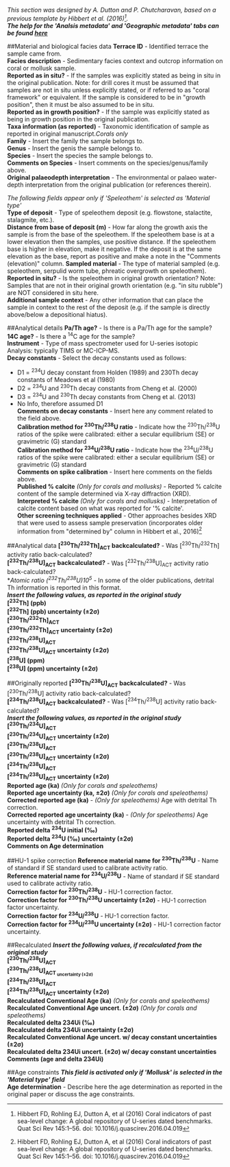 *This section was designed by A. Dutton and P. Chutcharavan, based on a previous template by Hibbert et al. (2016)[^1].*</br>
***The help for the 'Analsis metadata' and 'Geographic metadata' tabs can be found [here](dating.md)***

##Material and biological facies data
**Terrace ID** - Identified terrace the sample came from.</br>
**Facies description** - Sedimentary facies context and outcrop information on coral or mollusk sample.</br>
**Reported as in situ?** - If the samples was explicitly stated as being in situ in the original publication. Note: for drill cores it must be assumed that samples are not in situ unless explicitly stated, or if referred to as "coral framework" or equivalent. If the sample is considered to be in "growth position", then it must be also assumed to be in situ.</br>
**Reported as in growth position?** - If the sample was explicitly stated as being in growth position in the original publication.</br>
**Taxa information (as reported)** - Taxonomic identification of sample as reported in original manuscript.*Corals only*</br>
**Family**	- Insert the family the sample belongs to.</br>
**Genus** - Insert the genis the sample belongs to.</br>
**Species**	- Insert the species the sample belongs to.</br>
**Comments on Species**	- Insert comments on the species/genus/family above.</br>
**Original palaeodepth interpretation** - The environmental or palaeo water-depth interpretation from the original publication (or references therein).</br>

*The following fields appear only if 'Speleothem' is selected as 'Material type'*</br>
**Type of deposit** - Type of speleothem deposit (e.g. flowstone, stalactite, stalagmite, etc.).</br>
**Distance from base of deposit (m)** - How far along the growth axis the sample is from the base of the speleothem. If the speleothem base is at a lower elevation then the samples, use positive distance. If the speleothem base is higher in elevation, make it negative. If the deposit is at the same elevation as the base, report as positive and make a note in the "Comments (elevation)" column.	
**Sampled material** - The type of material sampled (e.g. speleothem, serpulid worm tube, phreatic overgrowth on speleothem).</br>
**Reported in situ?** - Is the speleothem in original growth orientation? Note: Samples that are not in their original growth orientation (e.g. "in situ rubble") are NOT considered in situ here.</br>
**Additional sample context** - Any other information that can place the sample in context to the rest of the deposit (e.g. if the sample is directly above/below a depositional hiatus).</br>

##Analytical details
**Pa/Th age?** - Is there is a Pa/Th age for the sample?</br>
**14C age?** - Is there a <sup>14</sup>C age for the sample?</br>
**Instrument** - Type of mass spectrometer used for U-series isotopic Analysis: typically TIMS or MC-ICP-MS.</br>
**Decay constants** - Select the decay constants used as follows:</br>
- D1 = <sup>234</sup>U decay constant from Holden (1989) and 230Th decay constants of Meadows et al (1980)</br>
- D2 = <sup>234</sup>U and <sup>230</sup>Th decay constants from Cheng et al. (2000)</br>
- D3 = <sup>234</sup>U and <sup>230</sup>Th decay constants from Cheng et al. (2013)</br>
- No Info, therefore assumed D1</br>
**Comments on decay constants** - Insert here any comment related to the field above.</br>
**Calibration method for <sup>230</sup>Th/<sup>238</sup>U ratio** - Indicate how the <sup>230</sup>Th/<sup>238</sup>U ratios of the spike were calibrated: either a secular equilibrium (SE) or gravimetric (G) standard</br>
**Calibration method for <sup>234</sup>U/<sup>238</sup>U ratio** - Indicate how the <sup>234</sup>U/<sup>238</sup>U ratios of the spike were calibrated: either a secular equilibrium (SE) or gravimetric (G) standard</br>
**Comments on spike calibration** - Insert here comments on the fields above.<br>
**Published % calcite** *(Only for corals and mollusks)* - Reported % calcite content of the sample determined via X-ray diffraction (XRD).</br>
**Interpreted % calcite** *(Only for corals and mollusks)* - Interpretation of calcite content based on what was reported for '% calcite'.</br>
**Other screening techniques applied** - Other approaches besides XRD that were used to assess sample preservation (incorporates older information from "determined by" column in Hibbert et al., 2016)[^1]</br>

##Analytical data
**[<sup>230</sup>Th/<sup>232</sup>Th]<sub>ACT</sub> backcalculated?** - Was [<sup>230</sup>Th/<sup>232</sup>Th] activity ratio back-calculated?</br>
**[<sup>232</sup>Th/<sup>238</sup>U]<sub>ACT</sub> backcalculated?** - Was [<sup>232</sup>Th/<sup>238</sup>U]<sub>ACT</sub> activity ratio back-calculated?</br>
**Atomic ratio (<sup>232</sup>Th/<sup>238</sup>U)*10<sup>5</sup>** - In some of the older publications, detrital Th information is reported in this format.</br>
***Insert the following values, as reported in the original study***</br>
**[<sup>232</sup>Th] (ppb)**</br>
**[<sup>232</sup>Th] (ppb) uncertainty (±2σ)**</br>
**[<sup>230</sup>Th/<sup>232</sup>Th]<sub>ACT</sub>**</br>
**[<sup>230</sup>Th/<sup>232</sup>Th]<sub>ACT</sub> uncertainty (±2σ)**</br>
**[<sup>232</sup>Th/<sup>238</sup>U]<sub>ACT</sub>**</br>
**[<sup>232</sup>Th/<sup>238</sup>U]<sub>ACT</sub> uncertainty (±2σ)**</br>
**[<sup>238</sup>U] (ppm)**</br>
**[<sup>238</sup>U] (ppm) uncertainty (±2σ)**</br>

##Originally reported
**[<sup>230</sup>Th/<sup>238</sup>U]<sub>ACT</sub> backcalculated?** - Was [<sup>230</sup>Th/<sup>238</sup>U] activity ratio back-calculated?</br>
**[<sup>234</sup>Th/<sup>238</sup>U]<sub>ACT</sub> backcalculated?** - Was [<sup>234</sup>Th/<sup>238</sup>U] activity ratio back-calculated?</br>
***Insert the following values, as reported in the original study***</br>
**[<sup>230</sup>Th/<sup>234</sup>U]<sub>ACT</sub>**</br>
**[<sup>230</sup>Th/<sup>234</sup>U]<sub>ACT</sub> uncertainty (±2σ)**</br>
**[<sup>230</sup>Th/<sup>238</sup>U]<sub>ACT</sub>**</br>
**[<sup>230</sup>Th/<sup>238</sup>U]<sub>ACT</sub> uncertainty (±2σ)**</br>
**[<sup>234</sup>Th/<sup>238</sup>U]<sub>ACT</sub>**</br>
**[<sup>234</sup>Th/<sup>238</sup>U]<sub>ACT</sub> uncertainty (±2σ)**</br>
**Reported age (ka)** *(Only for corals and speleothems)* </br>
**Reported age uncertainty (ka, ±2σ)** *(Only for corals and speleothems)*</br>
**Corrected reported age (ka)** - *(Only for speleothems)* Age with detrital Th correction.</br>
**Corrected reported age uncertainty (ka)** - *(Only for speleothems)* Age uncertainty with detrital Th correction.</br>
**Reported delta <sup>234</sup>U initial (‰)**</br>
**Reported delta <sup>234</sup>U (‰) uncertainty (±2σ)**</br>
**Comments on Age determination**</br>

##HU-1 spike correction
**Reference material name for <sup>230</sup>Th/<sup>238</sup>U** - Name of standard if SE standard used to calibrate activity ratio.</br> 
**Reference material name for <sup>234</sup>U/<sup>238</sup>U** - Name of standard if SE standard used to calibrate activity ratio.</br>
**Correction factor for <sup>230</sup>Th/<sup>238</sup>U** - HU-1 correction factor.</br>
**Correction factor for <sup>230</sup>Th/<sup>238</sup>U uncertainty (±2σ)** - HU-1 correction factor uncertainty.</br>
**Correction factor for <sup>234</sup>U/<sup>238</sup>U** - HU-1 correction factor.</br>
**Correction factor for <sup>234</sup>U/<sup>238</sup>U uncertainty (±2σ)** - HU-1 correction factor uncertainty.</br>

##Recalculated
***Insert the following values, if recalculated from the original study***</br>
**[<sup>230</sup>Th/<sup>238</sup>U]<sub>ACT<sub>**</br>
**[<sup>230</sup>Th/<sup>238</sup>U]<sub>ACT<sub> uncertainty (±2σ)**</br>
**[<sup>234</sup>Th/<sup>238</sup>U]<sub>ACT</sub>**</br>
**[<sup>234</sup>Th/<sup>238</sup>U]<sub>ACT</sub> uncertainty (±2σ)**</br>
**Recalculated Conventional Age (ka)**  *(Only for corals and speleothems)*</br>
**Recalculated Conventional Age uncert. (±2σ)**  *(Only for corals and speleothems)*</br>
**Recalculated delta 234Ui (‰)**</br>
**Recalculated delta 234Ui uncertainty (±2σ)**</br>
**Recalculated Conventional Age uncert. w/ decay constant uncertainties (±2σ)**</br>
**Recalculated delta 234Ui uncert. (±2σ) w/ decay constant uncertainties**</br>
**Comments (age and delta 234Ui)**</br>

##Age constraints
***This field is activated only if 'Mollusk' is selected in the 'Material type' field***</br>
**Age determination** - Describe here the age determination as reported in the original paper or discuss the age constraints.


[^1]:Hibbert FD, Rohling EJ, Dutton A, et al (2016) Coral indicators of past sea-level change: A global repository of U-series dated benchmarks. Quat Sci Rev 145:1–56. doi: 10.1016/j.quascirev.2016.04.019